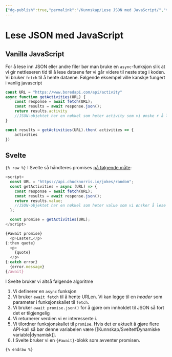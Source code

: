 ```yaml
---
{"dg-publish":true,"permalink":"/Kunnskap/Lese JSON med JavaScript/","title":"Lese JSON med JavaScript","tags":["it1","svelte","javascript"]}
---
```



# Lese JSON med JavaScript

## Vanilla JavaScript
For å lese inn JSON eller andre filer bør man bruke en `async`-funksjon slik at vi gir nettleseren tid til å lese dataene før vi går videre til neste steg i koden. Vi bruker `fetch` til å hente dataene. Følgende eksempel ville kanskje fungert i vanlig javascript

```js
const URL = "https://www.boredapi.com/api/activity"
async function getActivities(URL) {
	const response = await fetch(URL);
	const results = await response.json();
	return results.activity 
	//JSON-objektet har en nøkkel som heter activity som vi ønske r å lese
}

const results = getActivities(URL).then( activities => {
	activities
})
```

## Svelte

`{% raw %}`
I Svelte så håndteres promises [på følgende måte](https://svelte.dev/tutorial/await-blocks):
```js
<script>
  const URL = "https://api.chucknorris.io/jokes/random";
  const getActivities = async (URL) => {
    const response = await fetch(URL);
    const results = await response.json();
    return results.value;
    //JSON-objektet har en nøkkel som heter value som vi ønsker å lese
  };

  const promise = getActivities(URL);
</script>

{#await promise}
  <p>Laster…</p>
{:then quote}
  <p>
    {quote}
  </p>
{:catch error}
  {error.message}
{/await}
```

I Svelte bruker vi altså følgende algoritme
1. Vi definerer en `async` funksjon
2. Vi bruker `await fetch` til å hente URLen. Vi kan legge til en *header* som parameter i funksjonskallet til `fetch`.
3. Vi bruker `await promise.json()` for å gjøre om innholdet til JSON så fort det er tilgjengelig
4. Vi returnerer verdien vi er interesserte i.
5. Vi tilordner funksjonskallet til `promise`. Hvis det er aktuelt å gjøre flere API-kall så bør denne variabelen være [[Kunnskap/Svelte#Dynamiske variable\|dynamisk]].
6. I Svelte bruker vi en `{#await}`-blokk som avventer promisen.

`{% endraw %}`
